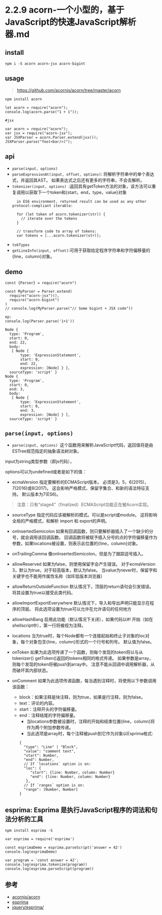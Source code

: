 # 2.2.9 acorn-一个小型的，基于JavaScript的快速JavaScript解析器.md

## install

```
npm i -S acorn acorn-jsx acorn-bigint
```

## usage

>https://github.com/acornjs/acorn/tree/master/acorn

```
npm install acorn

let acorn = require("acorn");
console.log(acorn.parse("1 + 1"));

#jsx

var acorn = require("acorn");
var jsx = require("acorn-jsx");
var JSXParser = acorn.Parser.extend(jsx());
JSXParser.parse("foo(<bar/>)");
```

## api
- `parse(input, options)`
- `parseExpressionAt(input, offset, options)`: 将解析字符串中的单个表达式，并返回其AST。 如果表达式之后还有更多的字符串，不会去解析。
- `tokenizer(input, options) `:返回具有getToken方法的对象，该方法可以重复调用以获取下一个token和{start，end，type，value}对象
  ```
    in ES6 environment, returned result can be used as any other protocol-compliant iterable:

    for (let token of acorn.tokenizer(str)) {
      // iterate over the tokens
    }

    // transform code to array of tokens:
    var tokens = [...acorn.tokenizer(str)];
  ```
- `tokTypes `
- `getLineInfo(input, offset)`:可用于获取给定程序字符串和字符偏移量的{line，column}对象。

## demo

```
const {Parser} = require("acorn")

const MyParser = Parser.extend(
  require("acorn-jsx")(),
  require("acorn-bigint")
)
// console.log(MyParser.parse("// Some bigint + JSX code"))

ep:
console.log(Parser.parse('1+1'))

Node {
  type: 'Program',
  start: 0,
  end: 22,
  body:
   [ Node {
       type: 'ExpressionStatement',
       start: 0,
       end: 22,
       expression: [Node] } ],
  sourceType: 'script' }
Node {
  type: 'Program',
  start: 0,
  end: 3,
  body:
   [ Node {
       type: 'ExpressionStatement',
       start: 0,
       end: 3,
       expression: [Node] } ],
  sourceType: 'script' }
```

## `parse(input, options) `

- `parse(input, options) `这个函数用来解析JavaScript代码，返回值将是由ESTree规范指定的抽象语法树对象。

input为string类型参数（即js代码），

options可以为undefined或者是如下的值：

- ecmaVersion 指定要解析的ECMAScript版本。 必须是3，5，6(2015)，7(2016)或8(2017)。 这会影响严格模式、保留字集合、和新的语法特征支持。 默认版本为7(ES6)。
>注意：只有“stage4”（finalized）ECMAScript功能正在被Acorn实现。

- sourceType 指定代码应该被解析的模式。可以是script或module。 这将影响全局的严格模式，和解析 import 和 export的声明。

- onInsertedSemicolon 如果有回调函数，则只要解析器插入了一个缺少的分号，就会调用该回调函数。 回调函数将被赋予插入分号的点的字符偏移量作为参数，如果locations被设置，则表示此位置的{line，column}对象。

- onTrailingComma 像onInsertedSemicolon，但是为了跟踪逗号插入。

- allowReserved 如果为false，则使用保留字会产生错误。 对于ecmaVersion 3，默认为true，对于较高版本，默认为false。 当value为never时，保留字和关键字也不能用作属性名称（如IE低版本浏览器）

- allowReturnOutsideFunction 默认情况下，顶层的return语句会引发错误。 将其设置为true以接受此类代码。

- allowImportExportEverywhere 默认情况下，导入和导出声明只能显示在程序的顶层。 将此选项设置为true可以允许在允许语句的任何地方

- allowHashBang 启用此功能（默认情况下关闭），如果代码以#! 开始（如在shellscript中），第一行将被视为注释。

- locations 当为true时，每个Node都有一个连接起始和终止子对象的loc对象，每个对象包含{line，column}形式的一个行号和列号。 默认值为false。

- onToken 如果为此选项传递了一个函数，则每个发现的token将以与从tokenizer() getToken()返回的tokens相同的格式传递。
如果参数是array，则每个发现的token将被push到array中。
注意不能从回调中调用解析器，从而破坏其内部状态。

- onComment 如果为此选项传递函数，每当遇到注释时，将使用以下参数调用该函数：
  - block：如果注释是块注释，则为true，如果是行注释，则为false。
  - text：评论的内容。
  - start：注释开头的字符偏移量。
  - end：注释结尾的字符偏移量。
    - 当locations参数被设置时，注释的开始和结束位置{line，column}将作为两个附加参数传递。
    - 当此选项是array时，每个注释被push到它作为对象以Esprima格式:
    ```
    {
      "type": "Line" | "Block",
      "value": "comment text",
      "start": Number,
      "end": Number,
      // If `locations` option is on:
      "loc": {
         "start": {line: Number, column: Number}
         "end": {line: Number, column: Number}
       },
      // If `ranges` option is on:
      "range": [Number, Number]
    }
    ```

## esprima: Esprima 是执行JavaScript程序的词法和句法分析的工具

```
npm install esprima -S

var esprima = require('esprima')

const esprimaDemo = esprima.parseScript('answer = 42')
console.log(esprimaDemo)

var program = 'const answer = 42';
console.log(esprima.tokenize(program))
console.log(esprima.parseScript(program))
```


## 参考
- [acornjs/acorn](https://github.com/acornjs/acorn)
- [esprima](https://esprima.org/demo/parse.html#)
- [jquery/esprima/](https://github.com/jquery/esprima/)
